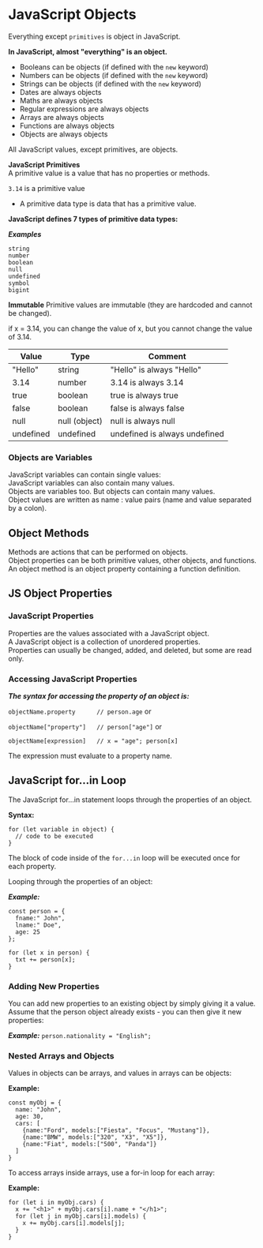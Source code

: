 # JavaScript Objects

Everything except `primitives` is object in JavaScript.

**In JavaScript, almost "everything" is an object.**

- Booleans can be objects (if defined with the `new` keyword)
- Numbers can be objects (if defined with the `new` keyword)
- Strings can be objects (if defined with the `new` keyword)
- Dates are always objects
- Maths are always objects
- Regular expressions are always objects
- Arrays are always objects
- Functions are always objects
- Objects are always objects

All JavaScript values, except primitives, are objects.

**JavaScript Primitives**  
A primitive value is a value that has no properties or methods.

`3.14` is a primitive value

- A primitive data type is data that has a primitive value.

**JavaScript defines 7 types of primitive data types:**

***Examples***
```
string
number
boolean
null
undefined
symbol
bigint
```

**Immutable**
Primitive values are immutable (they are hardcoded and cannot be changed).

if x = 3.14, you can change the value of x, but you cannot change the value of 3.14.

Value | Type | Comment
--- | --- | --- |
"Hello" | string | "Hello" is always "Hello"
3.14 | number | 3.14 is always 3.14
true | boolean | true is always true
false | boolean | false is always false
null | null (object) | null is always null
undefined | undefined | undefined is always undefined

### Objects are Variables
JavaScript variables can contain single values:  
JavaScript variables can also contain many values.  
Objects are variables too. But objects can contain many values.  
Object values are written as name : value pairs (name and value separated by a colon).

## Object Methods
Methods are actions that can be performed on objects.  
Object properties can be both primitive values, other objects, and functions.  
An object method is an object property containing a function definition.

## JS Object Properties
### JavaScript Properties
Properties are the values associated with a JavaScript object.  
A JavaScript object is a collection of unordered properties.  
Properties can usually be changed, added, and deleted, but some are read only.

### Accessing JavaScript Properties
***The syntax for accessing the property of an object is:***

`objectName.property      // person.age`
or

`objectName["property"]   // person["age"]`
or

`objectName[expression]   // x = "age"; person[x]`

The expression must evaluate to a property name.

## JavaScript for...in Loop
The JavaScript for...in statement loops through the properties of an object.

**Syntax:**
```
for (let variable in object) {
  // code to be executed
}
```

The block of code inside of the `for...in` loop will be executed once for each property.

Looping through the properties of an object:

***Example:***

```
const person = {
  fname:" John",
  lname:" Doe",
  age: 25
};

for (let x in person) {
  txt += person[x];
}
```

### Adding New Properties
You can add new properties to an existing object by simply giving it a value.  
Assume that the person object already exists - you can then give it new properties:

***Example:***
`person.nationality = "English";`

### Nested Arrays and Objects
Values in objects can be arrays, and values in arrays can be objects:

**Example:**
```
const myObj = {
  name: "John",
  age: 30,
  cars: [
    {name:"Ford", models:["Fiesta", "Focus", "Mustang"]},
    {name:"BMW", models:["320", "X3", "X5"]},
    {name:"Fiat", models:["500", "Panda"]}
  ]
}
```

To access arrays inside arrays, use a for-in loop for each array:

**Example:**
```
for (let i in myObj.cars) {
  x += "<h1>" + myObj.cars[i].name + "</h1>";
  for (let j in myObj.cars[i].models) {
    x += myObj.cars[i].models[j];
  }
}
```
